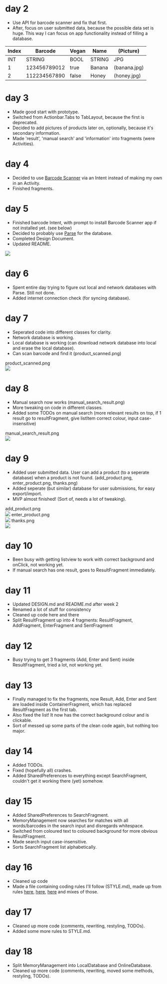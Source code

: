 # day 2

- Use API for barcode scanner and fix that first.
- After, focus on user submitted data, because the possible data set is huge. This way I can focus on app functionality instead of filling a database.


| Index | Barcode      | Vegan | Name   | (Picture)    |
|-------|--------------|-------|--------|--------------|
| INT   | STRING       | BOOL  | STRING | JPG          |
| 1     | 123456789012 | true  | Banana | (banana.jpg) |
| 2     | 112234567890 | false | Honey  | (honey.jpg)  |

# day 3

- Made good start with prototype.
- Switched from Actionbar.Tabs to TabLayout, because the first is deprecated.
- Decided to add pictures of products later on, optionally, because it's secondary information.
- Made 'result', 'manual search' and 'information' into fragments (were Activities).

# day 4

- Decided to use [Barcode Scanner](https://github.com/zxing/zxing) via an Intent instead of making my own in an Activity.
- Finished fragments.

# day 5

- Finished barcode Intent, with prompt to install Barcode Scanner app if not installed yet. (see below)
- Decided to probably use [Parse](https://parse.com/) for the database.
- Completed Design Document.
- Updated README.

![](doc/scanner_intent.png)

# day 6

- Spent entire day trying to figure out local and network databases with Parse. Still not done.
- Added internet connection check (for syncing database).

# day 7

- Seperated code into different classes for clarity.
- Network database is working.
- Local database is working (can download network database into local and erase the local database).
- Can scan barcode and find it (product_scanned.png)

product_scanned.png  
![](doc/product_scanned.png)

# day 8

- Manual search now works (manual_search_result.png)
- More tweaking on code in different classes.
- Added some TODOs on manual search (more relevant results on top, if 1 result go to resultFragment, give listItem correct colour, input case-insensitive)

manual_search_result.png  
![](doc/manual_search_result.png)

# day 9

- Added user submitted data. User can add a product (to a seperate database) when a product is not found. (add_product.png, enter_product.png, thanks.png)
- Added seperate (but similar) database for user submissions, for easy export/import.
- MVP almost finished! (Sort of, needs a lot of tweaking).

add_product.png  
![](doc/add_product.png)
enter_product.png  
![](doc/enter_product.png)
thanks.png  
![](doc/thanks.png)

# day 10

- Been busy with getting listview to work with correct background and onClick, not working yet.
- If manual search has one result, goes to ResultFragment immediately.

# day 11

- Updated DESIGN.md and README.md after week 2
- Renamed a lot of stuff for consistency
- Cleaned up code here and there
- Split ResultFragment up into 4 fragments: ResultFragment, AddFragment, EnterFragment and SentFragment

# day 12

- Busy trying to get 3 fragments (Add, Enter and Sent) inside ResultFragment, tried a lot, not working yet.

# day 13

- Finally managed to fix the fragments, now Result, Add, Enter and Sent are loaded inside ContainerFragment, which has replaced ResultFragment as the first tab.
- Also fixed the list! It now has the correct background colour and is clickable.
- Sort of messed up some parts of the clean code again, but nothing too major.

# day 14

- Added TODOs.
- Fixed (hopefully all) crashes.
- Added SharedPreferences to everything except SearchFragment, couldn't get it working there (yet) somehow.

# day 15

- Added SharedPreferences to SearchFragment.
- MemoryManagement now searches for matches with all words/barcodes in the search input and disregards whitespace.
- Switched from coloured text to coloured background for more obvious ResultFragment.
- Made search input case-insensitive.
- Sorts SearchFragment list alphabetically.

# day 16

- Cleaned up code
- Made a file containing coding rules I'll follow (STYLE.md), made up from rules [here](http://source.android.com/source/code-style.html#follow-field-naming-conventions), [here](https://github.com/futurice/android-best-practices), [here](http://stackoverflow.com/questions/12870537/android-naming-convention) and mixes of those.

# day 17

- Cleaned up more code (comments, rewriting, restyling, TODOs).
- Added some more rules to STYLE.md.

# day 18

- Split MemoryManagement into LocalDatabase and OnlineDatabase.
- Cleaned up more code (comments, rewriting, moved some methods, restyling, TODOs).